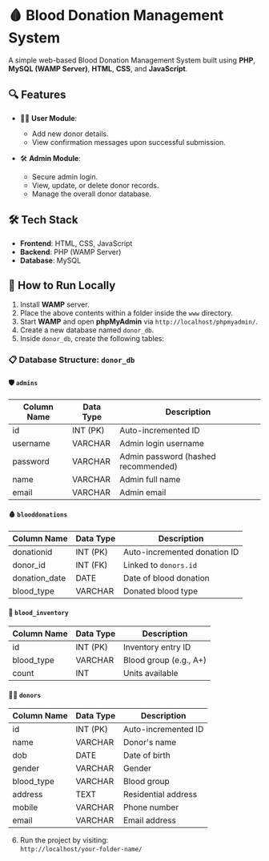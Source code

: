 # 🩸 Blood Donation Management System

A simple web-based Blood Donation Management System built using **PHP**, **MySQL (WAMP Server)**, **HTML**, **CSS**, and **JavaScript**.

## 🔍 Features

- 🧍‍♂️ **User Module**:  
  - Add new donor details.
  - View confirmation messages upon successful submission.

- 🛠️ **Admin Module**:  
  - Secure admin login.
  - View, update, or delete donor records.
  - Manage the overall donor database.

## 🛠 Tech Stack

- **Frontend**: HTML, CSS, JavaScript  
- **Backend**: PHP (WAMP Server)  
- **Database**: MySQL

## 🚀 How to Run Locally

1. Install **WAMP** server.
2. Place the above contents within a folder inside the `www` directory.
3. Start **WAMP** and open **phpMyAdmin** via `http://localhost/phpmyadmin/`.
4. Create a new database named `donor_db`.
5. Inside `donor_db`, create the following tables:

### 📋 Database Structure: `donor_db`

#### 🛡️ `admins`
| Column Name | Data Type | Description         |
|-------------|------------|---------------------|
| id          | INT (PK)   | Auto-incremented ID |
| username    | VARCHAR    | Admin login username |
| password    | VARCHAR    | Admin password (hashed recommended) |
| name        | VARCHAR    | Admin full name     |
| email       | VARCHAR    | Admin email         |

#### 🩸 `blooddonations`
| Column Name     | Data Type | Description                     |
|------------------|-----------|---------------------------------|
| donationid       | INT (PK)  | Auto-incremented donation ID    |
| donor_id         | INT (FK)  | Linked to `donors.id`           |
| donation_date    | DATE      | Date of blood donation          |
| blood_type       | VARCHAR   | Donated blood type              |

#### 🏪 `blood_inventory`
| Column Name | Data Type | Description         |
|-------------|-----------|---------------------|
| id          | INT (PK)  | Inventory entry ID  |
| blood_type  | VARCHAR   | Blood group (e.g., A+) |
| count       | INT       | Units available      |

#### 🙋‍♂️ `donors`
| Column Name | Data Type | Description         |
|-------------|-----------|---------------------|
| id          | INT (PK)  | Auto-incremented ID |
| name        | VARCHAR   | Donor's name        |
| dob         | DATE      | Date of birth       |
| gender      | VARCHAR   | Gender              |
| blood_type  | VARCHAR   | Blood group         |
| address     | TEXT      | Residential address |
| mobile      | VARCHAR   | Phone number        |
| email       | VARCHAR   | Email address       |

6. Run the project by visiting:  
   `http://localhost/your-folder-name/`


